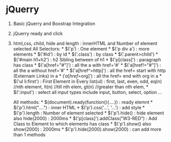 # jQuerry

1. Basic jQuerry and Boostrap Integration
2. jQuerry ready and click
3. html,css, child, hide and length : innerHTML and Number of element selected
    All Selectors:
        * $('p') : One element
        * $('p div a') : more elements
        * $('#id') : by id
        * $('.class') : by class
        * $('.parent>child')
        * $('#main h1+h2') : h2 Sibling between of h1
        * $('p[class]') : paragraph has class
        * $('a[href="#"]') : all the a with href='#'
        * $('a[href!="#"]') : all the a without href='#'
        * $('a[href^=http]') : all the  href= start with http (Externam Links) in a
        * $('a[href$=org]') : all the  href= end with org in a
        * $('ul li:first') : First Element in Every list(ul) : first, last, even, odd, eq(n) //nth element,     lt(n) //till nth elem, gt(n) //greater than nth elem, 
        * $(':input') : select all input types include input, button, select, option ...

    All methods:
        * $(document).ready(function(){....}) : ready elemnt
        * $('p').html("....") : inner HTML
        * $('p').css('...', '...') : add style
        * $('p').length : Number of element selected
        * $('p').hide() : hide element also hide(2000) : 2000ms
        * $('p[class]').addClass("W3-RED") : Add Class to Element to which elements has class
        * $('p').show() also show(2000) : 2000ms
        * $('p').hide(2000).show(2000) : can add more than 1 methods